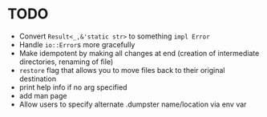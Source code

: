 # TODO
* Convert `Result<_,&'static str>` to something `impl Error`
* Handle `io::Error`s more gracefully
* Make idempotent by making all changes at end (creation of intermediate directories, renaming of
  file)
* `restore` flag that allows you to move files back to their original destination
* print help info if no arg specified
* add man page
* Allow users to specify alternate .dumpster name/location via env var
